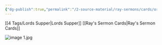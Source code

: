 ```yaml
---
{"dg-publish":true,"permalink":"/2-source-material/ray-sermons/cards/ord-50-the-joy-of-the-lords-supper/","updated":"2025-04-26T09:03:42.877-05:00"}
---
```


[[4 Tags/Lords Supper\|Lords Supper]] [[Ray's Sermon Cards\|Ray's Sermon Cards]]




![image 1.jpg](/img/user/2%20Source%20Material/Attachments/image%201.jpg)